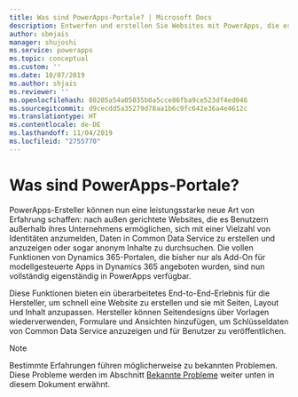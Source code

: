 ```yaml
---
title: Was sind PowerApps-Portale? | Microsoft Docs
description: Entwerfen und erstellen Sie Websites mit PowerApps, die es externen Nutzern ermöglichen, mit den in der Common Data Service gespeicherten Daten zu interagieren.
author: sbmjais
manager: shujoshi
ms.service: powerapps
ms.topic: conceptual
ms.custom: ''
ms.date: 10/07/2019
ms.author: shjais
ms.reviewer: ''
ms.openlocfilehash: 80205a54a05035b0a5cce86fba9ce523df4ed046
ms.sourcegitcommit: d9cecdd5a35279d78aa1b6c9fc642e36a4e4612c
ms.translationtype: HT
ms.contentlocale: de-DE
ms.lasthandoff: 11/04/2019
ms.locfileid: "2755770"
---
```

# <a name="what-is-powerapps-portals"></a>Was sind PowerApps-Portale?

PowerApps-Ersteller können nun eine leistungsstarke neue Art von Erfahrung schaffen: nach außen gerichtete Websites, die es Benutzern außerhalb ihres Unternehmens ermöglichen, sich mit einer Vielzahl von Identitäten anzumelden, Daten in Common Data Service zu erstellen und anzuzeigen oder sogar anonym Inhalte zu durchsuchen. Die vollen Funktionen von Dynamics 365-Portalen, die bisher nur als Add-On für modellgesteuerte Apps in Dynamics 365 angeboten wurden, sind nun vollständig eigenständig in PowerApps verfügbar.  

Diese Funktionen bieten ein überarbeitetes End-to-End-Erlebnis für die Hersteller, um schnell eine Website zu erstellen und sie mit Seiten, Layout und Inhalt anzupassen. Hersteller können Seitendesigns über Vorlagen wiederverwenden, Formulare und Ansichten hinzufügen, um Schlüsseldaten von Common Data Service anzuzeigen und für Benutzer zu veröffentlichen.

> [!NOTE]
> Bestimmte Erfahrungen führen möglicherweise zu bekannten Problemen. Diese Probleme werden im Abschnitt [Bekannte Probleme](known-issues.md) weiter unten in diesem Dokument erwähnt.  


 


